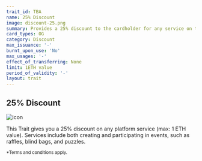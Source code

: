 ```yaml
---
trait_id: TBA
name: 25% Discount
image: discount-25.png
summary: Provides a 25% discount to the cardholder for any service on the Ether Cards event platform.
card_types: OG
category: Discount
max_issuance: '-'
burnt_upon_use: 'No'
max_usages: '-'
effect_of_transferring: None
limit: 1ETH value
period_of_validity: '-'
layout: trait
---
```


## 25% Discount

![icon](/assets/images/trait-icons/{{page.image}})

This Trait gives you a 25% discount on any platform service (max: 1 ETH value). Services include both creating and participating in events, such as raffles, blind bags, and puzzles. 

<small>*Terms and conditions apply.</small>


